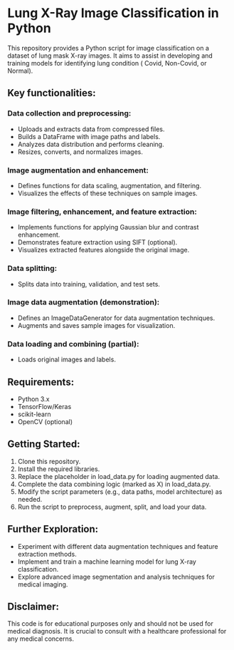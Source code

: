 # Lung X-Ray Image Classification in Python

This repository provides a Python script for image classification on a dataset of lung mask X-ray images. It aims to assist in developing and training models for identifying lung condition ( Covid, Non-Covid, or Normal).

## Key functionalities:

### Data collection and preprocessing:
- Uploads and extracts data from compressed files.
- Builds a DataFrame with image paths and labels.
- Analyzes data distribution and performs cleaning.
- Resizes, converts, and normalizes images.

### Image augmentation and enhancement:
- Defines functions for data scaling, augmentation, and filtering.
- Visualizes the effects of these techniques on sample images.

### Image filtering, enhancement, and feature extraction:
- Implements functions for applying Gaussian blur and contrast enhancement.
- Demonstrates feature extraction using SIFT (optional).
- Visualizes extracted features alongside the original image.

### Data splitting:
- Splits data into training, validation, and test sets.

### Image data augmentation (demonstration):
- Defines an ImageDataGenerator for data augmentation techniques.
- Augments and saves sample images for visualization.

### Data loading and combining (partial):
- Loads original images and labels.

## Requirements:

- Python 3.x
- TensorFlow/Keras
- scikit-learn
- OpenCV (optional)

## Getting Started:

1. Clone this repository.
2. Install the required libraries.
3. Replace the placeholder in load_data.py for loading augmented data.
4. Complete the data combining logic (marked as X) in load_data.py.
5. Modify the script parameters (e.g., data paths, model architecture) as needed.
6. Run the script to preprocess, augment, split, and load your data.

## Further Exploration:

- Experiment with different data augmentation techniques and feature extraction methods.
- Implement and train a machine learning model for lung X-ray classification.
- Explore advanced image segmentation and analysis techniques for medical imaging.

## Disclaimer:

This code is for educational purposes only and should not be used for medical diagnosis. It is crucial to consult with a healthcare professional for any medical concerns.
